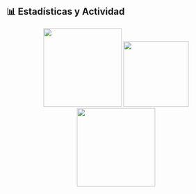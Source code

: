 ## 📊 Estadísticas y Actividad

<div align="center">
  
<!-- GitHub Stats -->
<img height="180em" src="https://github-readme-stats.vercel.app/api?username=fredylopez01&show_icons=true&hide_border=true&count_private=true&include_all_commits=true&theme=tokyonight&hide_stars=false" />

<img src="https://github-readme-streak-stats.herokuapp.com/?user=fredylopez01&theme=tokyonight&hide_border=true" height="150"/>

<img height="180em" src="https://github-readme-stats.vercel.app/api/top-langs/?username=fredylopez01&hide_border=true&layout=compact&theme=tokyonight" />

</div>

